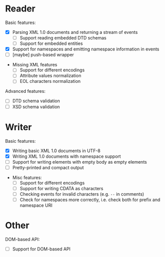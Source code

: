 # Reader

Basic features:
 * [x] Parsing XML 1.0 documents and returning a stream of events
   - [ ] Support reading embedded DTD schemas
   - [ ] Support for embedded entities
 * [x] Support for namespaces and emitting namespace information in events
 * [ ] \[maybe\] push-based wrapper
 * Missing XML features
   - [ ] Support for different encodings
   - [ ] Attribute values normalization
   - [ ] EOL characters normalization

Advanced features:
 * [ ] DTD schema validation
 * [ ] XSD schema validation

# Writer

Basic features:
  * [x] Writing basic XML 1.0 documents in UTF-8
  * [x] Writing XML 1.0 documents with namespace support
  * [ ] Support for writing elements with empty body as empty elements
  * [ ] Pretty-printed and compact output
  * Misc features:
    - [ ] Support for different encodings
    - [ ] Support for writing CDATA as characters
    - [ ] Checking events for invalid characters (e.g. `--` in comments)
    - [ ] Check for namespaces more correctly, i.e. check both for prefix and namespace URI

# Other

DOM-based API:
 * [ ] Support for DOM-based API
